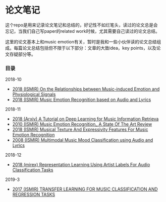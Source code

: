 # 论文笔记

这个repo是用来记录论文笔记和总结的，好记性不如烂笔头，读过的论文总是会忘记，当我们自己写paper的related work时候，尤其需要自己读过的论文总结。

这里的论文基本上和music emotion有关，暂时是我和一些小伙伴读的论文总结组成。每篇论文总结包括但不限于以下部分：文章的大致idea，key points，以及论文存疑部分等。 



### 目录

2018-10

- [2018  (ISMIR)  On the Relationships between Music-induced Emotion and Physiological Signals](https://github.com/1996Wanglei/Papernotes/blob/master/2018_Notes/On_the_Relationships_between_Music-induced_Emotion_and_Physiological_Signal.md)
- [2018  (ISMIR)  Music Emotion Recognition based on Audio and Lyrics](https://github.com/1996Wanglei/Papernotes/blob/master/2018_Notes/Music_Mood_Detection_Based_On_Audio_And_Lyrics_With_Deep_Neural_Net.md) 

2018-11

- [2018  (Arxiv)  A Tutorial on Deep Learning for Music Information Retrieva](https://github.com/1996Wanglei/Papernotes/blob/master/2018_Notes/A%20Tutorial%20on%20Deep%20Learning%20for%20Music%20Information%20Retrieval.md)
- [2010  (ISMIR)  Music Emotion Recognition_ A State Of The Art Review](https://github.com/1996Wanglei/Papernotes/blob/master/2018_Notes/Music%20Emotion%20Recognition_%20A%20State%20Of%20The%20Art%20Review.md)
- [2018  (ISMIR)  Musical Texture And Expressivity Features For Music Emotion Recognition](https://github.com/1996Wanglei/Papernotes/blob/master/2018_Notes/MUSICAL%20TEXTURE%20AND%20EXPRESSIVITY%20FEATURES%20FOR%20MUSIC%20EMOTION%20RECOGNITION.md)
- [2008  (ISMIR)   Multimodal Music Mood Classification using Audio and Lyrics](https://github.com/1996Wanglei/Papernotes/blob/master/2018_Notes/Multimodal_Music_Mood_Classification_using_Audio_and_Lyrics.md)

2018-12

- [2018  (mirex)   Representation Learning Using Artist Labels For Audio Classification Tasks](https://github.com/1996Wanglei/Papernotes/blob/master/2018_Notes/Representation_%20Learning_Using%20Artist_Labels_For%20Audio_Classification_Tasks.md)

2019-3

- [2017 (ISMIR) TRANSFER LEARNING FOR MUSIC CLASSIFICATION AND REGRESSION TASKS](https://github.com/1996Wanglei/Papernotes/blob/master/2018_Notes/TRANSFER%20LEARNING%20FOR%20MUSIC%20CLASSIFICATION%20AND%20REGRESSION%20TASKS(2017ISMIR).md)


